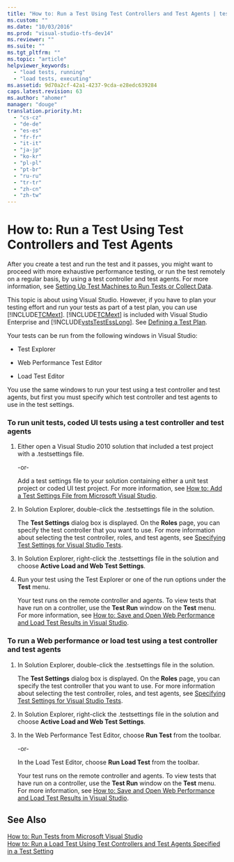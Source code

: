 ```yaml
---
title: "How to: Run a Test Using Test Controllers and Test Agents | testtitle"
ms.custom: ""
ms.date: "10/03/2016"
ms.prod: "visual-studio-tfs-dev14"
ms.reviewer: ""
ms.suite: ""
ms.tgt_pltfrm: ""
ms.topic: "article"
helpviewer_keywords: 
  - "load tests, running"
  - "load tests, executing"
ms.assetid: 9d70a2cf-42a1-4237-9cda-e28edc639284
caps.latest.revision: 63
ms.author: "ahomer"
manager: "douge"
translation.priority.ht: 
  - "cs-cz"
  - "de-de"
  - "es-es"
  - "fr-fr"
  - "it-it"
  - "ja-jp"
  - "ko-kr"
  - "pl-pl"
  - "pt-br"
  - "ru-ru"
  - "tr-tr"
  - "zh-cn"
  - "zh-tw"
---
```

# How to: Run a Test Using Test Controllers and Test Agents
After you create a test and run the test and it passes, you might want to proceed with more exhaustive performance testing, or run the test remotely on a regular basis, by using a test controller and test agents. For more information, see [Setting Up Test Machines to Run Tests or Collect Data](../test/setting-up-test-machines-to-run-tests-or-collect-data.md).  
  
 This topic is about using Visual Studio. However, if you have to plan your testing effort and run your tests as part of a test plan, you can use [!INCLUDE[TCMext](../code-quality/includes/tcmext_md.md)]. [!INCLUDE[TCMext](../code-quality/includes/tcmext_md.md)] is included with Visual Studio Enterprise and [!INCLUDE[vstsTestEssLong](../test/includes/vststestesslong_md.md)]. See [Defining a Test Plan](../test_notintoc/defining-a-test-plan.md).  
  
 Your tests can be run from the following windows in Visual Studio:  
  
-   Test Explorer  
  
-   Web Performance Test Editor  
  
-   Load Test Editor  
  
 You use the same windows to run your test using a test controller and test agents, but first you must specify which test controller and test agents to use in the test settings.  
  
### To run unit tests, coded UI tests using a test controller and test agents  
  
1.  Either open a Visual Studio 2010 solution that included a test project with a .testsettings file.  
  
     -or-  
  
     Add a test settings file to your solution containing either a unit test project or coded UI test project. For more information, see [How to: Add a Test Settings File from Microsoft Visual Studio](../test_notintoc/how-to--add-a-test-settings-file-from-microsoft-visual-studio.md).  
  
2.  In Solution Explorer, double-click the .testsettings file in the solution.  
  
     The **Test Settings** dialog box is displayed. On the **Roles** page, you can specify the test controller that you want to use. For more information about selecting the test controller, roles, and test agents, see [Specifying Test Settings for Visual Studio Tests](../test/specifying-test-settings-for-visual-studio-tests.md).  
  
3.  In Solution Explorer, right-click the .testsettings file in the solution and choose **Active Load and Web Test Settings**.  
  
4.  Run your test using the Test Explorer or one of the run options under the **Test** menu.  
  
     Your test runs on the remote controller and agents. To view tests that have run on a controller, use the **Test Run** window on the **Test** menu. For more information, see [How to: Save and Open Web Performance and Load Test Results in Visual Studio](../test/how-to--save-and-open-web-performance-and-load-test-results-in-visual-studio.md).  
  
### To run a Web performance or load test using a test controller and test agents  
  
1.  In Solution Explorer, double-click the .testsettings file in the solution.  
  
     The **Test Settings** dialog box is displayed. On the **Roles** page, you can specify the test controller that you want to use. For more information about selecting the test controller, roles, and test agents, see [Specifying Test Settings for Visual Studio Tests](../test/specifying-test-settings-for-visual-studio-tests.md).  
  
2.  In Solution Explorer, right-click the .testsettings file in the solution and choose **Active Load and Web Test Settings**.  
  
3.  In the Web Performance Test Editor, choose **Run Test** from the toolbar.  
  
     -or-  
  
     In the Load Test Editor, choose **Run Load Test** from the toolbar.  
  
     Your test runs on the remote controller and agents. To view tests that have run on a controller, use the **Test Run** window on the **Test** menu. For more information, see [How to: Save and Open Web Performance and Load Test Results in Visual Studio](../test/how-to--save-and-open-web-performance-and-load-test-results-in-visual-studio.md).  
  
## See Also  
 [How to: Run Tests from Microsoft Visual Studio](../test/how-to--run-tests-from-microsoft-visual-studio.md)   
 [How to: Run a Load Test Using Test Controllers and Test Agents Specified in a Test Setting](../test_notintoc/e08eb231-55b7-4d9c-9be5-4fe1051a12b7.md)